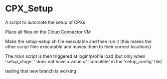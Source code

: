 # CPX_Setup

A script to automate the setup of CPXs

Place all files on the Cloud Connector VM

Make the setup-setup.sh file executable and then run it (this makes the other script files executable and moves them to their correct locations)

The main script is then triggered at login/profile load (but only when 'setup_stage: ' does not have a value of 'complete' in the 'setup_config' file)

testing that new branch is working